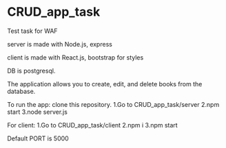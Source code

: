 # CRUD_app_task
  Test task for WAF
  
  server is made with Node.js, express
  
  client is made with React.js, bootstrap for styles
  
  DB is postgresql.
  
  The application allows you to create, edit, and delete books from the database.
  
  To run the app: clone this repository. 
 1.Go to CRUD_app_task/server
 2.npm start
 3.node server.js
  
  For client:
 1.Go to CRUD_app_task/client
 2.npm i
 3.npm start
  
  Default PORT is 5000
